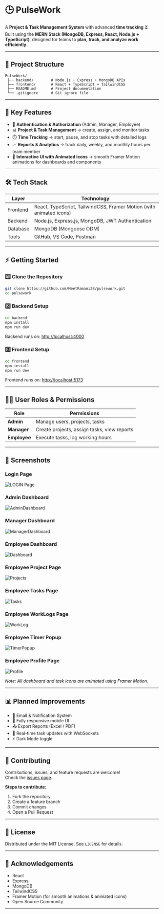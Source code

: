# 🕒 PulseWork

A **Project & Task Management System** with advanced **time tracking** ⏳\
Built using the **MERN Stack (MongoDB, Express, React, Node.js + TypeScript)**, designed for teams to **plan, track, and analyze work efficiently**.

---

## 📂 Project Structure

```
PulseWork/
 ├── backend/        # Node.js + Express + MongoDB APIs
 ├── frontend/       # React + TypeScript + TailwindCSS
 ├── README.md       # Project documentation
 └── .gitignore      # Git ignore file
```

---

## 🚀 Key Features

- 🔐 **Authentication & Authorization** (Admin, Manager, Employee)
- 📊 **Project & Task Management** → create, assign, and monitor tasks
- ⏱️ **Time Tracking** → start, pause, and stop tasks with detailed logs
- 📈 **Reports & Analytics** → track daily, weekly, and monthly hours per team member
- 🎨 **Interactive UI with Animated Icons** → smooth Framer Motion animations for dashboards and components

---

## 🛠️ Tech Stack

| Layer    | Technology                                                          |
| -------- | ------------------------------------------------------------------- |
| Frontend | React, TypeScript, TailwindCSS, Framer Motion (with animated icons) |
| Backend  | Node.js, Express.js, MongoDB, JWT Authentication                    |
| Database | MongoDB (Mongoose ODM)                                              |
| Tools    | GitHub, VS Code, Postman                                            |

---

## ⚡ Getting Started

### 1️⃣ Clone the Repository

```bash
git clone https://github.com/MeetRamani28/pulsework.git
cd pulsework
```

### 2️⃣ Backend Setup

```bash
cd backend
npm install
npm run dev
```

Backend runs on: [http://localhost:4000](http://localhost:4000)

### 3️⃣ Frontend Setup

```bash
cd frontend
npm install
npm run dev
```

Frontend runs on: [http://localhost:5173](http://localhost:5173)

---

## 👨‍💻 User Roles & Permissions

| Role         | Permissions                                 |
| ------------ | ------------------------------------------- |
| **Admin**    | Manage users, projects, tasks               |
| **Manager**  | Create projects, assign tasks, view reports |
| **Employee** | Execute tasks, log working hours            |

---

## 📸 Screenshots

### Login Page

![LOGIN Page](./screenshots/LoginPage.png)

### Admin Dashboard

![AdminDashboard](./screenshots/AdminDashboard.png)

### Manager Dashboard

![ManagerDashboard](./screenshots/ManagerDashboard.png)

### Employee Dashboard

![Dashboard](./screenshots/Dashboard.png)

### Employee Project Page

![Projects](./screenshots/Projects.png)

### Employee Tasks Page

![Tasks](./screenshots/tasks.png)

### Employee WorkLogs Page

![WorkLog](./screenshots/worklogs.png)

### Employee Timer Popup

![TimerPopup](./screenshots/Timer-Popup.png)

### Employee Profile Page

![Profile](./screenshots/Profile.png)

_Note: All dashboard and task icons are animated using Framer Motion._

---

## 📊 Planned Improvements

- 📧 Email & Notification System
- 📱 Fully responsive mobile UI
- 📤 Export Reports (Excel / PDF)
- 🔔 Real-time task updates with WebSockets
- ⚡ Dark Mode toggle

---

## 🤝 Contributing

Contributions, issues, and feature requests are welcome!\
Check the [issues page](https://github.com/MeetRamani28/pulsework/issues).

**Steps to contribute:**

1. Fork the repository
2. Create a feature branch
3. Commit changes
4. Open a Pull Request

---

## 📜 License

Distributed under the MIT License. See `LICENSE` for details.

---

## 🙌 Acknowledgements

- React
- Express
- MongoDB
- TailwindCSS
- Framer Motion (for smooth animations & animated icons)
- Open Source Community

---
